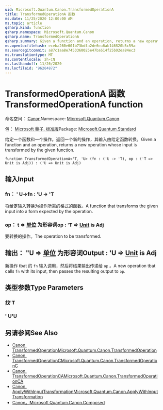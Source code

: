 ```yaml
---
uid: Microsoft.Quantum.Canon.TransformedOperationA
title: TransformedOperationA 函数
ms.date: 11/25/2020 12:00:00 AM
ms.topic: article
qsharp.kind: function
qsharp.namespace: Microsoft.Quantum.Canon
qsharp.name: TransformedOperationA
qsharp.summary: Given a function and an operation, returns a new operation whose input is transformed by the given function.
ms.openlocfilehash: eceba260e601b73bdfa2de6ea6ab146820b5c59a
ms.sourcegitcommit: a87c1aa8e7453360025e47ba614f25b02ea84ec3
ms.translationtype: MT
ms.contentlocale: zh-CN
ms.lasthandoff: 11/26/2020
ms.locfileid: "96204872"
---
```

# <a name="transformedoperationa-function"></a><span data-ttu-id="31c61-102">TransformedOperationA 函数</span><span class="sxs-lookup"><span data-stu-id="31c61-102">TransformedOperationA function</span></span>

<span data-ttu-id="31c61-103">命名空间： [Canon](xref:Microsoft.Quantum.Canon)</span><span class="sxs-lookup"><span data-stu-id="31c61-103">Namespace: [Microsoft.Quantum.Canon](xref:Microsoft.Quantum.Canon)</span></span>

<span data-ttu-id="31c61-104">包： [Microsoft 量子. 标准版](https://nuget.org/packages/Microsoft.Quantum.Standard)</span><span class="sxs-lookup"><span data-stu-id="31c61-104">Package: [Microsoft.Quantum.Standard](https://nuget.org/packages/Microsoft.Quantum.Standard)</span></span>


<span data-ttu-id="31c61-105">给定一个函数和一个操作，返回一个新的操作，其输入由给定函数转换。</span><span class="sxs-lookup"><span data-stu-id="31c61-105">Given a function and an operation, returns a new operation whose input is transformed by the given function.</span></span>

```qsharp
function TransformedOperationA<'T, 'U> (fn : ('U -> 'T), op : ('T => Unit is Adj)) : ('U => Unit is Adj)
```


## <a name="input"></a><span data-ttu-id="31c61-106">输入</span><span class="sxs-lookup"><span data-stu-id="31c61-106">Input</span></span>

### <a name="fn--u---t"></a><span data-ttu-id="31c61-107">fn： ' U-></span><span class="sxs-lookup"><span data-stu-id="31c61-107">fn : 'U -> 'T</span></span>

<span data-ttu-id="31c61-108">将给定输入转换为操作所需的格式的函数。</span><span class="sxs-lookup"><span data-stu-id="31c61-108">A function that transforms the given input into a form expected by the operation.</span></span>


### <a name="op--t--unit--is-adj"></a><span data-ttu-id="31c61-109">op： t => [单位](xref:microsoft.quantum.lang-ref.unit)  为形容词</span><span class="sxs-lookup"><span data-stu-id="31c61-109">op : 'T => [Unit](xref:microsoft.quantum.lang-ref.unit)  is Adj</span></span>

<span data-ttu-id="31c61-110">要转换的操作。</span><span class="sxs-lookup"><span data-stu-id="31c61-110">The operation to be transformed.</span></span>



## <a name="output--u--unit--is-adj"></a><span data-ttu-id="31c61-111">输出： "U => [单位](xref:microsoft.quantum.lang-ref.unit)  为形容词</span><span class="sxs-lookup"><span data-stu-id="31c61-111">Output : 'U => [Unit](xref:microsoft.quantum.lang-ref.unit)  is Adj</span></span>

<span data-ttu-id="31c61-112">新操作 tbat 的 `fn` 输入调用，然后将结果输出传递给 `op` 。</span><span class="sxs-lookup"><span data-stu-id="31c61-112">A new operation tbat calls `fn` with its input, then passes the resulting output to `op`.</span></span>

## <a name="type-parameters"></a><span data-ttu-id="31c61-113">类型参数</span><span class="sxs-lookup"><span data-stu-id="31c61-113">Type Parameters</span></span>

### <a name="t"></a><span data-ttu-id="31c61-114">找</span><span class="sxs-lookup"><span data-stu-id="31c61-114">'T</span></span>


### <a name="u"></a><span data-ttu-id="31c61-115">' U</span><span class="sxs-lookup"><span data-stu-id="31c61-115">'U</span></span>



## <a name="see-also"></a><span data-ttu-id="31c61-116">另请参阅</span><span class="sxs-lookup"><span data-stu-id="31c61-116">See Also</span></span>

- [<span data-ttu-id="31c61-117">Canon. TransformedOperation</span><span class="sxs-lookup"><span data-stu-id="31c61-117">Microsoft.Quantum.Canon.TransformedOperation</span></span>](xref:Microsoft.Quantum.Canon.TransformedOperation)
- [<span data-ttu-id="31c61-118">Canon. TransformedOperationC</span><span class="sxs-lookup"><span data-stu-id="31c61-118">Microsoft.Quantum.Canon.TransformedOperationC</span></span>](xref:Microsoft.Quantum.Canon.TransformedOperationC)
- [<span data-ttu-id="31c61-119">Canon. TransformedOperationCA</span><span class="sxs-lookup"><span data-stu-id="31c61-119">Microsoft.Quantum.Canon.TransformedOperationCA</span></span>](xref:Microsoft.Quantum.Canon.TransformedOperationCA)
- [<span data-ttu-id="31c61-120">Canon. ApplyWithInputTransformation</span><span class="sxs-lookup"><span data-stu-id="31c61-120">Microsoft.Quantum.Canon.ApplyWithInputTransformation</span></span>](xref:Microsoft.Quantum.Canon.ApplyWithInputTransformation)
- [<span data-ttu-id="31c61-121">Canon。</span><span class="sxs-lookup"><span data-stu-id="31c61-121">Microsoft.Quantum.Canon.Composed</span></span>](xref:Microsoft.Quantum.Canon.Composed)